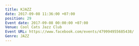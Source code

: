 ```yaml
---
title: KJAZZ
date: 2017-09-08 11:36:00 +07:00
position: 29
Event date: 2017-09-08 00:00:00 +07:00
Venue: Cool Cats Jazz Club
Event URL: https://www.facebook.com/events/479994955685438/
Genre: JAZZ
---
```


